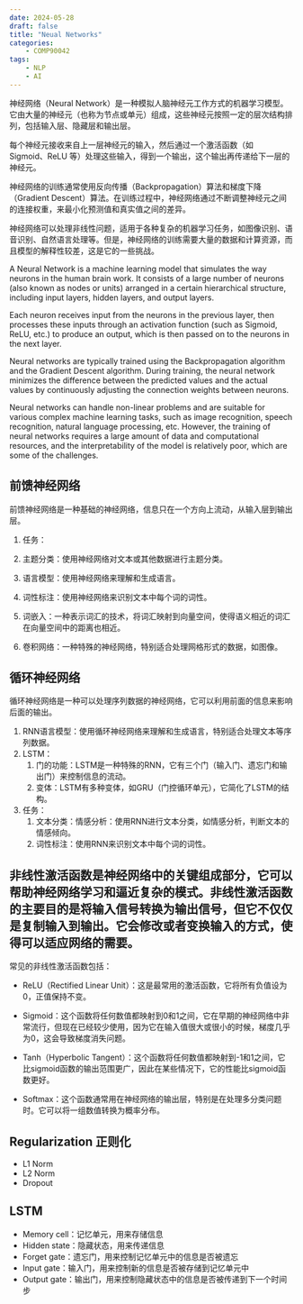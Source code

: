```yaml
---
date: 2024-05-28
draft: false
title: "Neual Networks"
categories:
    - COMP90042
tags: 
    - NLP
    - AI
---
```



神经网络（Neural Network）是一种模拟人脑神经元工作方式的机器学习模型。它由大量的神经元（也称为节点或单元）组成，这些神经元按照一定的层次结构排列，包括输入层、隐藏层和输出层。

每个神经元接收来自上一层神经元的输入，然后通过一个激活函数（如 Sigmoid、ReLU 等）处理这些输入，得到一个输出，这个输出再传递给下一层的神经元。

神经网络的训练通常使用反向传播（Backpropagation）算法和梯度下降（Gradient Descent）算法。在训练过程中，神经网络通过不断调整神经元之间的连接权重，来最小化预测值和真实值之间的差异。

神经网络可以处理非线性问题，适用于各种复杂的机器学习任务，如图像识别、语音识别、自然语言处理等。但是，神经网络的训练需要大量的数据和计算资源，而且模型的解释性较差，这是它的一些挑战。

A Neural Network is a machine learning model that simulates the way neurons in the human brain work. It consists of a large number of neurons (also known as nodes or units) arranged in a certain hierarchical structure, including input layers, hidden layers, and output layers.

Each neuron receives input from the neurons in the previous layer, then processes these inputs through an activation function (such as Sigmoid, ReLU, etc.) to produce an output, which is then passed on to the neurons in the next layer.

Neural networks are typically trained using the Backpropagation algorithm and the Gradient Descent algorithm. During training, the neural network minimizes the difference between the predicted values and the actual values by continuously adjusting the connection weights between neurons.

Neural networks can handle non-linear problems and are suitable for various complex machine learning tasks, such as image recognition, speech recognition, natural language processing, etc. However, the training of neural networks requires a large amount of data and computational resources, and the interpretability of the model is relatively poor, which are some of the challenges.

## 前馈神经网络
前馈神经网络是一种基础的神经网络，信息只在一个方向上流动，从输入层到输出层。

1. 任务：
  1. 主题分类：使用神经网络对文本或其他数据进行主题分类。
  2. 语言模型：使用神经网络来理解和生成语言。
  3. 词性标注：使用神经网络来识别文本中每个词的词性。

2. 词嵌入：一种表示词汇的技术，将词汇映射到向量空间，使得语义相近的词汇在向量空间中的距离也相近。
3. 卷积网络：一种特殊的神经网络，特别适合处理网格形式的数据，如图像。

## 循环神经网络
循环神经网络是一种可以处理序列数据的神经网络，它可以利用前面的信息来影响后面的输出。
1. RNN语言模型：使用循环神经网络来理解和生成语言，特别适合处理文本等序列数据。
2. LSTM：
   1. 门的功能：LSTM是一种特殊的RNN，它有三个门（输入门、遗忘门和输出门）来控制信息的流动。
   2. 变体：LSTM有多种变体，如GRU（门控循环单元），它简化了LSTM的结构。
3. 任务：
   1. 文本分类：情感分析：使用RNN进行文本分类，如情感分析，判断文本的情感倾向。
   2. 词性标注：使用RNN来识别文本中每个词的词性。

## 非线性激活函数是神经网络中的关键组成部分，它可以帮助神经网络学习和逼近复杂的模式。非线性激活函数的主要目的是将输入信号转换为输出信号，但它不仅仅是复制输入到输出。它会修改或者变换输入的方式，使得可以适应网络的需要。

常见的非线性激活函数包括：

- ReLU（Rectified Linear Unit）：这是最常用的激活函数，它将所有负值设为0，正值保持不变。

- Sigmoid：这个函数将任何数值都映射到0和1之间，它在早期的神经网络中非常流行，但现在已经较少使用，因为它在输入值很大或很小的时候，梯度几乎为0，这会导致梯度消失问题。

- Tanh（Hyperbolic Tangent）：这个函数将任何数值都映射到-1和1之间，它比sigmoid函数的输出范围更广，因此在某些情况下，它的性能比sigmoid函数更好。

- Softmax：这个函数通常用在神经网络的输出层，特别是在处理多分类问题时。它可以将一组数值转换为概率分布。


## Regularization 正则化

- L1 Norm
- L2 Norm
- Dropout

## LSTM

- Memory cell：记忆单元，用来存储信息
- Hidden state：隐藏状态，用来传递信息
- Forget gate：遗忘门，用来控制记忆单元中的信息是否被遗忘
- Input gate：输入门，用来控制新的信息是否被存储到记忆单元中
- Output gate：输出门，用来控制隐藏状态中的信息是否被传递到下一个时间步